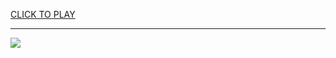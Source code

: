 
<a href="https://premium76.site?title=nfl_game_day_board_game&ref=13M">CLICK TO PLAY</a></h3>
<hr>

<a href="https://premium76.site?title=nfl_game_day_board_game&ref=13M"><img src="https://clearcache.store/games.png"></a>



